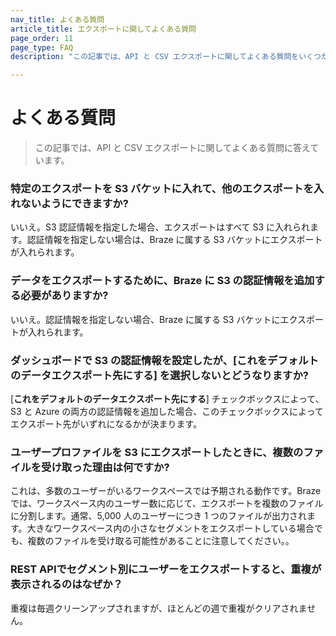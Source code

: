 ```yaml
---
nav_title: よくある質問
article_title: エクスポートに関してよくある質問
page_order: 11
page_type: FAQ
description: "この記事では、API と CSV エクスポートに関してよくある質問をいくつか取り上げます。"

---
```


# よくある質問

> この記事では、API と CSV エクスポートに関してよくある質問に答えています。

### 特定のエクスポートを S3 バケットに入れて、他のエクスポートを入れないようにできますか?

いいえ。S3 認証情報を指定した場合、エクスポートはすべて S3 に入れられます。認証情報を指定しない場合は、Braze に属する S3 バケットにエクスポートが入れられます。

### データをエクスポートするために、Braze に S3 の認証情報を追加する必要がありますか?

いいえ。認証情報を指定しない場合、Braze に属する S3 バケットにエクスポートが入れられます。

### ダッシュボードで S3 の認証情報を設定したが、[これをデフォルトのデータエクスポート先にする] を選択しないとどうなりますか?

[**これをデフォルトのデータエクスポート先にする**] チェックボックスによって、S3 と Azure の両方の認証情報を追加した場合、このチェックボックスによってエクスポート先がいずれになるかが決まります。

### ユーザープロファイルを S3 にエクスポートしたときに、複数のファイルを受け取った理由は何ですか?

これは、多数のユーザーがいるワークスペースでは予期される動作です。Braze では、ワークスペース内のユーザー数に応じて、エクスポートを複数のファイルに分割します。通常、5,000 人のユーザーにつき 1 つのファイルが出力されます。大きなワークスペース内の小さなセグメントをエクスポートしている場合でも、複数のファイルを受け取る可能性があることに注意してください。。

### REST APIでセグメント別にユーザーをエクスポートすると、重複が表示されるのはなぜか？

重複は毎週クリーンアップされますが、ほとんどの週で重複がクリアされません。
